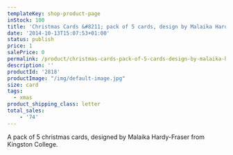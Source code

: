 ```yaml
---
templateKey: shop-product-page
inStock: 100
title: 'Christmas Cards &#8211; pack of 5 cards, design by Malaika Hardy-Fraser'
date: '2014-10-13T15:07:53+01:00'
status: publish
price: 1
salePrice: 0
permalink: /product/christmas-cards-pack-of-5-cards-design-by-malaika-hardy-fraser
description: ''
productId: '2818'
productImage: "/img/default-image.jpg"
size: card
tags:
  - xmas
product_shipping_class: letter
total_sales:
    - '74'
---
```

A pack of 5 christmas cards, designed by Malaika Hardy-Fraser from Kingston College.